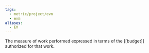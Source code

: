 ```yaml
---
tags:
  - metric/project/evm
  - evm
aliases:
  - EV
---
```

The measure of work performed expressed in terms of the [[budget]] authorized for that work.